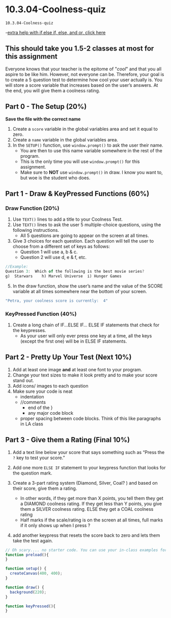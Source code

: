 # 10.3.04-Coolness-quiz
```
10.3.04-Coolness-quiz
```

-[extra help with if,else if, else, and or, click here](https://thecodingtrain.com/tracks/code-programming-with-p5-js/code/3-conditionals/3-else-if-and-or)

## This should take you 1.5-2 classes at most for this assignment

Everyone knows that your teacher is the epitome of "_cool_" and that you all aspire to be like him.  However, not everyone can be.  Therefore, your goal is to create a 5 question test to determine how cool your user actually is.  You will store a score variable that increases based on the user’s answers. At the end, you will give them a coolness rating. 


## Part 0 - The Setup (20%)
**Save the file with the correct name**
1. Create a `score` variable in the global variables area and set it equal to zero.
2. Create a `name` variable in the global variables area.
3. In the `SETUP()` function, use `window.prompt()` to ask the user their name.
    - You are then to use this name variable somewhere in the rest of the program.
    - This is the only time you will use `window.prompt()` for this assignment.
    - Make sure to **NOT** use `window.prompt()` in draw. I know you want to, but woe is the student who does.


## Part 1 - Draw & KeyPressed Functions (60%)
### Draw Function (20%)
1. Use `TEXT()` lines to add a title to your Coolness Test.
2. Use `TEXT()` lines to ask the user 5 multiple-choice questions, using the following instructions.
	- All 5 questions are going to appear on the screen at all times.
3. Give 3 choices for each question. Each question will tell the user to choose from a different set of keys as follows:
    - Question 1 will use a, b & c.
    - Question 2 will use d, e & f, etc.

```javaScript
//Example:
Question 3:  Which of the following is the best movie series?
g)  Starwars	h) Marvel Universe	i) Hunger Games
``` 
	
5. In the draw function, show the user’s name and the value of the SCORE variable at all times somewhere near the bottom of your screen.

   
```javaScript
"Petra, your coolness score is currently:  4"
```

### KeyPressed Function (40%)
1. Create a long chain of  IF...ELSE IF… ELSE IF statements that check for the keypresses.
    - As your user will only ever press one key at a time, all the keys (except the first one) will be in ELSE IF statements.  

## Part 2 - Pretty Up Your Test (Next 10%)
1. Add at least one image **and** at least one font to your program.
2. Change your text sizes to make it look pretty and to make your score stand out.
3. Add icons/ images to each question
4. Make sure your code is neat
    - indentation
    - //comments
      - end of the }
      - any major code block
    - proper spacing between code blocks. Think of this like paragraphs in LA class 


## Part 3 - Give them a Rating (Final 10%)

1. Add a text line below your score that says something such as “Press the `?` key to test your score.”

2. Add one more `ELSE IF`  statement to your keypress function that looks for the question mark.
3. Create a 3-part rating system (Diamond, Silver, Coal? ) and based on their score, give them a rating.
    - In other words, if they get more than X points, you tell them they get a DIAMOND coolness rating.  If they get less than Y points, you give them a SILVER coolness rating.  ELSE they get a COAL coolness rating
    - Half marks if the scale/rating is on the screen at all times, full marks if it only shows up when I press ?

4. add another keypress that resets the score back to zero and lets them take the test again.


```javaScript
// Oh scary.... no starter code. You can use your in-class examples for help. 
function preload(){
}

function setup() {
  createCanvas(400, 400);
}

function draw() {
  background(220);
}

function keyPressed(){
}
```

